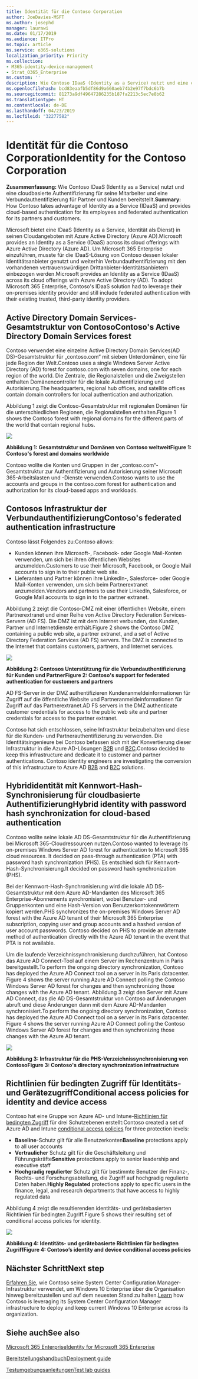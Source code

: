 ```yaml
---
title: Identität für die Contoso Corporation
author: JoeDavies-MSFT
ms.author: josephd
manager: laurawi
ms.date: 01/17/2019
ms.audience: ITPro
ms.topic: article
ms.service: o365-solutions
localization_priority: Priority
ms.collection:
- M365-identity-device-management
- Strat_O365_Enterprise
ms.custom: ''
description: Wie Contoso IDaaS (Identity as a Service) nutzt und eine cloudbasierte Authentifizierung für seine Mitarbeiter und eine Verbundauthentifizierung für Partner und Kunden bereitstellt.
ms.openlocfilehash: bcd83eaafb5df86d9a660aeb74b2e97f7bdc6b7b
ms.sourcegitcommit: 81273a9df49647286235b187fa2213c5ec7e8b62
ms.translationtype: HT
ms.contentlocale: de-DE
ms.lasthandoff: 04/23/2019
ms.locfileid: "32277582"
---
```

# <a name="identity-for-the-contoso-corporation"></a><span data-ttu-id="c593f-103">Identität für die Contoso Corporation</span><span class="sxs-lookup"><span data-stu-id="c593f-103">Identity for the Contoso Corporation</span></span>

<span data-ttu-id="c593f-104">**Zusammenfassung:** Wie Contoso IDaaS (Identity as a Service) nutzt und eine cloudbasierte Authentifizierung für seine Mitarbeiter und eine Verbundauthentifizierung für Partner und Kunden bereitstellt.</span><span class="sxs-lookup"><span data-stu-id="c593f-104">**Summary:** How Contoso takes advantage of Identity as a Service (IDaaS) and provides cloud-based authentication for its employees and federated authentication for its partners and customers.</span></span>

<span data-ttu-id="c593f-105">Microsoft bietet eine IDaaS (Identity as a Service, Identität als Dienst) in seinen Cloudangeboten mit Azure Active Directory (Azure AD).</span><span class="sxs-lookup"><span data-stu-id="c593f-105">Microsoft provides an Identity as a Service (IDaaS) across its cloud offerings with Azure Active Directory (Azure AD).</span></span> <span data-ttu-id="c593f-106">Um Microsoft 365 Enterprise einzuführen, musste für die IDaaS-Lösung von Contoso dessen lokaler Identitätsanbieter genutzt und weiterhin Verbundauthentifizierung mit den vorhandenen vertrauenswürdigen Drittanbieter-Identitätsanbietern einbezogen werden.</span><span class="sxs-lookup"><span data-stu-id="c593f-106">Microsoft provides an Identity as a Service (IDaaS) across its cloud offerings with Azure Active Directory (AD). To adopt Microsoft 365 Enterprise, Contoso's IDaaS solution had to leverage their on-premises identity provider and still include federated authentication with their existing trusted, third-party identity providers.</span></span>

## <a name="contosos-active-directory-domain-services-forest"></a><span data-ttu-id="c593f-107">Active Directory Domain Services-Gesamtstruktur von Contoso</span><span class="sxs-lookup"><span data-stu-id="c593f-107">Contoso's Active Directory Domain Services forest</span></span>

<span data-ttu-id="c593f-108">Contoso verwendet eine einzelne Active Directory Domain Services(AD DS)-Gesamtstruktur für „contoso.com“ mit sieben Unterdomänen, eine für jede Region der Welt.</span><span class="sxs-lookup"><span data-stu-id="c593f-108">Contoso uses a single Windows Server Active Directory (AD) forest for contoso.com with seven domains, one for each region of the world.</span></span> <span data-ttu-id="c593f-109">Die Zentrale, die Regionalstellen und die Zweigstellen enthalten Domänencontroller für die lokale Authentifizierung und Autorisierung.</span><span class="sxs-lookup"><span data-stu-id="c593f-109">The headquarters, regional hub offices, and satellite offices contain domain controllers for local authentication and authorization.</span></span>

<span data-ttu-id="c593f-110">Abbildung 1 zeigt die Contoso-Gesamtstruktur mit regionalen Domänen für die unterschiedlichen Regionen, die Regionalstellen enthalten.</span><span class="sxs-lookup"><span data-stu-id="c593f-110">Figure 1 shows the Contoso forest with regional domains for the different parts of the world that contain regional hubs.</span></span>

![](./media/contoso-identity/contoso-identity-fig1.png)
 
<span data-ttu-id="c593f-111">**Abbildung 1: Gesamtstruktur und Domänen von Contoso weltweit**</span><span class="sxs-lookup"><span data-stu-id="c593f-111">**Figure 1: Contoso's forest and domains worldwide**</span></span>

<span data-ttu-id="c593f-112">Contoso wollte die Konten und Gruppen in der „contoso.com“-Gesamtstruktur zur Authentifizierung und Autorisierung seiner Microsoft 365-Arbeitslasten und -Dienste verwenden.</span><span class="sxs-lookup"><span data-stu-id="c593f-112">Contoso wants to use the accounts and groups in the contoso.com forest for authentication and authorization for its cloud-based apps and workloads.</span></span>

## <a name="contosos-federated-authentication-infrastructure"></a><span data-ttu-id="c593f-113">Contosos Infrastruktur der Verbundauthentifizierung</span><span class="sxs-lookup"><span data-stu-id="c593f-113">Contoso's federated authentication infrastructure</span></span>

<span data-ttu-id="c593f-114">Contoso lässt Folgendes zu:</span><span class="sxs-lookup"><span data-stu-id="c593f-114">Contoso allows:</span></span>

- <span data-ttu-id="c593f-115">Kunden können ihre Microsoft-, Facebook- oder Google Mail-Konten verwenden, um sich bei ihren öffentlichen Websites anzumelden.</span><span class="sxs-lookup"><span data-stu-id="c593f-115">Customers to use their Microsoft, Facebook, or Google Mail accounts to sign in to their public web site.</span></span>
- <span data-ttu-id="c593f-116">Lieferanten und Partner können ihre LinkedIn-, Salesforce- oder Google Mail-Konten verwenden, um sich beim Partnerextranet anzumelden.</span><span class="sxs-lookup"><span data-stu-id="c593f-116">Vendors and partners to use their LinkedIn, Salesforce, or Google Mail accounts to sign in to the partner extranet.</span></span>

<span data-ttu-id="c593f-p103">Abbildung 2 zeigt die Contoso-DMZ mit einer öffentlichen Website, einem Partnerextranet und einer Reihe von Active Directory Federation Services-Servern (AD FS). Die DMZ ist mit dem Internet verbunden, das Kunden, Partner und Internetdienste enthält.</span><span class="sxs-lookup"><span data-stu-id="c593f-p103">Figure 2 shows the Contoso DMZ containing a public web site, a partner extranet, and a set of Active Directory Federation Services (AD FS) servers. The DMZ is connected to the Internet that contains customers, partners, and Internet services.</span></span>

![](./media/contoso-identity/contoso-identity-fig2.png)

<span data-ttu-id="c593f-119">**Abbildung 2: Contosos Unterstützung für die Verbundauthentifizierung für Kunden und Partner**</span><span class="sxs-lookup"><span data-stu-id="c593f-119">**Figure 2: Contoso's support for federated authentication for customers and partners**</span></span>
 
<span data-ttu-id="c593f-120">AD FS-Server in der DMZ authentifizieren Kundenanmeldeinformationen für Zugriff auf die öffentliche Website und Partneranmeldeinformationen für Zugriff auf das Partnerextranet.</span><span class="sxs-lookup"><span data-stu-id="c593f-120">AD FS servers in the DMZ authenticate customer credentials for access to the public web site and partner credentials for access to the partner extranet.</span></span>

<span data-ttu-id="c593f-p104">Contoso hat sich entschlossen, seine Infrastruktur beizubehalten und diese für die Kunden- und Partnerauthentifizierung zu verwenden. Die Identitätsingenieure bei Contoso befassen sich mit der Konvertierung dieser Infrastruktur in die Azure AD-Lösungen [B2B](https://docs.microsoft.com/azure/active-directory/b2b/hybrid-organizations) und [B2C](https://docs.microsoft.com/azure/active-directory-b2c/solution-articles).</span><span class="sxs-lookup"><span data-stu-id="c593f-p104">Contoso decided to keep this infrastructure and dedicate it to customer and partner authentications. Contoso identity engineers are investigating the conversion of this infrastructure to Azure AD [B2B](https://docs.microsoft.com/azure/active-directory/b2b/hybrid-organizations) and [B2C](https://docs.microsoft.com/azure/active-directory-b2c/solution-articles) solutions.</span></span>

## <a name="hybrid-identity-with-password-hash-synchronization-for-cloud-based-authentication"></a><span data-ttu-id="c593f-123">Hybrididentität mit Kennwort-Hash-Synchronisierung für cloudbasierte Authentifizierung</span><span class="sxs-lookup"><span data-stu-id="c593f-123">Hybrid identity with password hash synchronization for cloud-based authentication</span></span>

<span data-ttu-id="c593f-124">Contoso wollte seine lokale AD DS-Gesamtstruktur für die Authentifizierung bei Microsoft 365-Cloudressourcen nutzen.</span><span class="sxs-lookup"><span data-stu-id="c593f-124">Contoso wanted to leverage its on-premises Windows Server AD forest for authentication to Microsoft 365 cloud resources. It decided on pass-through authentication (PTA) with password hash synchronization (PHS).</span></span> <span data-ttu-id="c593f-125">Es entschied sich für Kennwort-Hash-Synchronisierung.</span><span class="sxs-lookup"><span data-stu-id="c593f-125">It decided on password hash synchronization (PHS).</span></span>

<span data-ttu-id="c593f-126">Bei der Kennwort-Hash-Synchronisierung wird die lokale AD DS-Gesamtstruktur mit dem Azure AD-Mandanten des Microsoft 365 Enterprise-Abonnements synchronisiert, wobei Benutzer- und Gruppenkonten und eine Hash-Version von Benutzerkontokennwörtern kopiert werden.</span><span class="sxs-lookup"><span data-stu-id="c593f-126">PHS synchronizes the on-premises Windows Server AD forest with the Azure AD tenant of their Microsoft 365 Enterprise subscription, copying user and group accounts and a hashed version of user account passwords. Contoso decided on PHS to provide an alternate method of authentication directly with the Azure AD tenant in the event that PTA is not available.</span></span> 

<span data-ttu-id="c593f-127">Um die laufende Verzeichnissynchronisierung durchzuführen, hat Contoso das Azure AD Connect-Tool auf einem Server im Rechenzentrum in Paris bereitgestellt.</span><span class="sxs-lookup"><span data-stu-id="c593f-127">To perform the ongoing directory synchronization, Contoso has deployed the Azure AD Connect tool on a server in its Paris datacenter. Figure 4 shows the server running Azure AD Connect polling the Contoso Windows Server AD forest for changes and then synchronizing those changes with the Azure AD tenant.</span></span> <span data-ttu-id="c593f-128">Abbildung 3 zeigt den Server mit Azure AD Connect, das die AD DS-Gesamtstruktur von Contoso auf Änderungen abruft und diese Änderungen dann mit dem Azure AD-Mandanten synchronisiert.</span><span class="sxs-lookup"><span data-stu-id="c593f-128">To perform the ongoing directory synchronization, Contoso has deployed the Azure AD Connect tool on a server in its Paris datacenter. Figure 4 shows the server running Azure AD Connect polling the Contoso Windows Server AD forest for changes and then synchronizing those changes with the Azure AD tenant.</span></span>

![](./media/contoso-identity/contoso-identity-fig4.png)
 
<span data-ttu-id="c593f-129">**Abbildung 3: Infrastruktur für die PHS-Verzeichnissynchronisierung von Contoso**</span><span class="sxs-lookup"><span data-stu-id="c593f-129">**Figure 3: Contoso's directory synchronization infrastructure**</span></span>


## <a name="conditional-access-policies-for-identity-and-device-access"></a><span data-ttu-id="c593f-130">Richtlinien für bedingten Zugriff für Identitäts- und Gerätezugriff</span><span class="sxs-lookup"><span data-stu-id="c593f-130">Conditional access policies for identity and device access</span></span>

<span data-ttu-id="c593f-131">Contoso hat eine Gruppe von Azure AD- und Intune-[Richtlinien für bedingten Zugriff](identity-access-policies.md) für drei Schutzebenen erstellt:</span><span class="sxs-lookup"><span data-stu-id="c593f-131">Contoso created a set of Azure AD and Intune [conditional access policies](identity-access-policies.md) for three protection levels:</span></span>

- <span data-ttu-id="c593f-132">**Baseline**-Schutz gilt für alle Benutzerkonten</span><span class="sxs-lookup"><span data-stu-id="c593f-132">**Baseline** protections apply to all user accounts</span></span>
- <span data-ttu-id="c593f-133">**Vertraulicher** Schutz gilt für die Geschäftsleitung und Führungskräfte</span><span class="sxs-lookup"><span data-stu-id="c593f-133">**Sensitive** protections apply to senior leadership and executive staff</span></span>
- <span data-ttu-id="c593f-134">**Hochgradig regulierter** Schutz gilt für bestimmte Benutzer der Finanz-, Rechts- und Forschungsabteilung, die Zugriff auf hochgradig regulierte Daten haben.</span><span class="sxs-lookup"><span data-stu-id="c593f-134">**Highly Regulated** protections apply to specific users in the finance, legal, and research departments that have access to highly regulated data</span></span>

<span data-ttu-id="c593f-135">Abbildung 4 zeigt die resultierenden identitäts- und gerätebasierten Richtlinien für bedingten Zugriff.</span><span class="sxs-lookup"><span data-stu-id="c593f-135">Figure 5 shows their resulting set of conditional access policies for identity.</span></span>

![](./media/contoso-identity/contoso-identity-fig5.png)
 
<span data-ttu-id="c593f-136">**Abbildung 4: Identitäts- und gerätebasierte Richtlinien für bedingten Zugriff**</span><span class="sxs-lookup"><span data-stu-id="c593f-136">**Figure 4: Contoso’s identity and device conditional access policies**</span></span>

## <a name="next-step"></a><span data-ttu-id="c593f-137">Nächster Schritt</span><span class="sxs-lookup"><span data-stu-id="c593f-137">Next step</span></span>

<span data-ttu-id="c593f-138">[Erfahren Sie](contoso-win10.md), wie Contoso seine System Center Configuration Manager-Infrastruktur verwendet, um Windows 10 Enterprise über die Organisation hinweg bereitzustellen und auf dem neuesten Stand zu halten.</span><span class="sxs-lookup"><span data-stu-id="c593f-138">[Learn](contoso-win10.md) how Contoso is leveraging its System Center Configuration Manager infrastructure to deploy and keep current Windows 10 Enterprise across its organization.</span></span>

## <a name="see-also"></a><span data-ttu-id="c593f-139">Siehe auch</span><span class="sxs-lookup"><span data-stu-id="c593f-139">See also</span></span>

[<span data-ttu-id="c593f-140">Microsoft 365 Enterprise</span><span class="sxs-lookup"><span data-stu-id="c593f-140">Identity for Microsoft 365 Enterprise</span></span>](identity-infrastructure.md)

[<span data-ttu-id="c593f-141">Bereitstellungshandbuch</span><span class="sxs-lookup"><span data-stu-id="c593f-141">Deployment guide</span></span>](deploy-microsoft-365-enterprise.md)

[<span data-ttu-id="c593f-142">Testumgebungsanleitungen</span><span class="sxs-lookup"><span data-stu-id="c593f-142">Test lab guides</span></span>](m365-enterprise-test-lab-guides.md)
